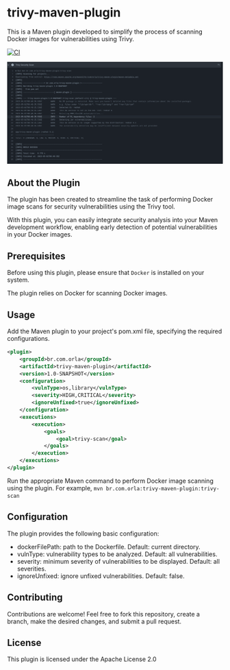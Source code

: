 # trivy-maven-plugin

This is a Maven plugin developed to simplify the process of scanning Docker images for vulnerabilities using Trivy.

[![CI](https://github.com/orladigital/trivy-maven-plugin/actions/workflows/maven.yml/badge.svg)](https://github.com/orladigital/trivy-maven-plugin/actions/workflows/maven.yml)


![maven-trivy-plugin](docs/trivy-maven-scan.png)


## About the Plugin
The plugin has been created to streamline the task of performing Docker image scans for security vulnerabilities using the Trivy tool.

With this plugin, you can easily integrate security analysis into your Maven development workflow, enabling early detection of potential vulnerabilities in your Docker images.

## Prerequisites

Before using this plugin, please ensure that `Docker` is installed on your system.

The plugin relies on Docker for scanning Docker images.

## Usage
Add the Maven plugin to your project's pom.xml file, specifying the required configurations.

```xml
<plugin>
    <groupId>br.com.orla</groupId>
    <artifactId>trivy-maven-plugin</artifactId>
    <version>1.0-SNAPSHOT</version>
    <configuration>
        <vulnType>os,library</vulnType>
        <severity>HIGH,CRITICAL</severity>
        <ignoreUnfixed>true</ignoreUnfixed>
    </configuration>
    <executions>
        <execution>
            <goals>
                <goal>trivy-scan</goal>
            </goals>
        </execution>
    </executions>
</plugin>
```
Run the appropriate Maven command to perform Docker image scanning using the plugin. For example, `mvn br.com.orla:trivy-maven-plugin:trivy-scan`

## Configuration
The plugin provides the following basic configuration:

* dockerFilePath: path to the Dockerfile. Default: current directory.
* vulnType: vulnerability types to be analyzed. Default: all vulnerabilities.
* severity: minimum severity of vulnerabilities to be displayed. Default: all severities.
* ignoreUnfixed: ignore unfixed vulnerabilities. Default: false.

## Contributing
Contributions are welcome! Feel free to fork this repository, create a branch, make the desired changes, and submit a pull request.

## License
This plugin is licensed under the Apache License 2.0
